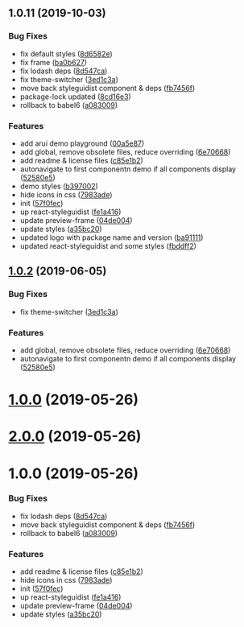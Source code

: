 <a name="1.0.11"></a>
## 1.0.11 (2019-10-03)


### Bug Fixes

* fix default styles ([8d6582e](https://github.com/alfa-laboratory/arui-feather/commit/8d6582e))
* fix frame ([ba0b627](https://github.com/alfa-laboratory/arui-feather/commit/ba0b627))
* fix lodash deps ([8d547ca](https://github.com/alfa-laboratory/arui-feather/commit/8d547ca))
* fix theme-switcher ([3ed1c3a](https://github.com/alfa-laboratory/arui-feather/commit/3ed1c3a))
* move back styleguidist component & deps ([fb7456f](https://github.com/alfa-laboratory/arui-feather/commit/fb7456f))
* package-lock updated ([8cd16e3](https://github.com/alfa-laboratory/arui-feather/commit/8cd16e3))
* rollback to babel6 ([a083009](https://github.com/alfa-laboratory/arui-feather/commit/a083009))


### Features

* add arui demo playground ([00a5e87](https://github.com/alfa-laboratory/arui-feather/commit/00a5e87))
* add global, remove obsolete files, reduce overriding ([6e70668](https://github.com/alfa-laboratory/arui-feather/commit/6e70668))
* add readme & license files ([c85e1b2](https://github.com/alfa-laboratory/arui-feather/commit/c85e1b2))
* autonavigate to first componentn demo if all components display ([52580e5](https://github.com/alfa-laboratory/arui-feather/commit/52580e5))
* demo styles ([b397002](https://github.com/alfa-laboratory/arui-feather/commit/b397002))
* hide icons in css ([7983ade](https://github.com/alfa-laboratory/arui-feather/commit/7983ade))
* init ([57f0fec](https://github.com/alfa-laboratory/arui-feather/commit/57f0fec))
* up react-styleguidist ([fe1a416](https://github.com/alfa-laboratory/arui-feather/commit/fe1a416))
* update preview-frame ([04de004](https://github.com/alfa-laboratory/arui-feather/commit/04de004))
* update styles ([a35bc20](https://github.com/alfa-laboratory/arui-feather/commit/a35bc20))
* updated logo with package name and version ([ba91111](https://github.com/alfa-laboratory/arui-feather/commit/ba91111))
* updated react-styleguidist and some styles ([fbddff2](https://github.com/alfa-laboratory/arui-feather/commit/fbddff2))



<a name="1.0.2"></a>
## [1.0.2](https://github.com/alfa-laboratory/arui-feather/compare/v2.0.0...v1.0.2) (2019-06-05)


### Bug Fixes

* fix theme-switcher ([3ed1c3a](https://github.com/alfa-laboratory/arui-feather/commit/3ed1c3a))


### Features

* add global, remove obsolete files, reduce overriding ([6e70668](https://github.com/alfa-laboratory/arui-feather/commit/6e70668))
* autonavigate to first componentn demo if all components display ([52580e5](https://github.com/alfa-laboratory/arui-feather/commit/52580e5))



<a name="1.0.0"></a>
# [1.0.0](https://github.com/alfa-laboratory/arui-feather/compare/v2.0.0...v1.0.0) (2019-05-26)



<a name="2.0.0"></a>
# [2.0.0](https://github.com/alfa-laboratory/arui-feather/compare/v1.0.0...v2.0.0) (2019-05-26)



<a name="1.0.0"></a>
# 1.0.0 (2019-05-26)


### Bug Fixes

* fix lodash deps ([8d547ca](https://github.com/alfa-laboratory/arui-feather/commit/8d547ca))
* move back styleguidist component & deps ([fb7456f](https://github.com/alfa-laboratory/arui-feather/commit/fb7456f))
* rollback to babel6 ([a083009](https://github.com/alfa-laboratory/arui-feather/commit/a083009))


### Features

* add readme & license files ([c85e1b2](https://github.com/alfa-laboratory/arui-feather/commit/c85e1b2))
* hide icons in css ([7983ade](https://github.com/alfa-laboratory/arui-feather/commit/7983ade))
* init ([57f0fec](https://github.com/alfa-laboratory/arui-feather/commit/57f0fec))
* up react-styleguidist ([fe1a416](https://github.com/alfa-laboratory/arui-feather/commit/fe1a416))
* update preview-frame ([04de004](https://github.com/alfa-laboratory/arui-feather/commit/04de004))
* update styles ([a35bc20](https://github.com/alfa-laboratory/arui-feather/commit/a35bc20))



